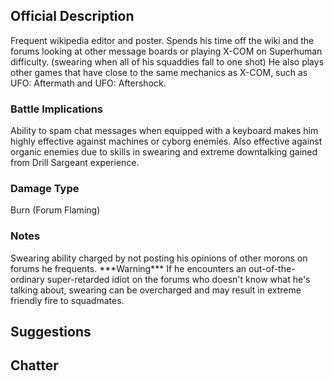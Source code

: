 ## Official Description

Frequent wikipedia editor and poster. Spends his time off the wiki and
the forums looking at other message boards or playing X-COM on
Superhuman difficulty. (swearing when all of his squaddies fall to one
shot) He also plays other games that have close to the same mechanics as
X-COM, such as UFO: Aftermath and UFO: Aftershock.

### Battle Implications

Ability to spam chat messages when equipped with a keyboard makes him
highly effective against machines or cyborg enemies. Also effective
against organic enemies due to skills in swearing and extreme
downtalking gained from Drill Sargeant experience.

### Damage Type

Burn (Forum Flaming)

### Notes

Swearing ability charged by not posting his opinions of other morons on
forums he frequents. \*\*\*Warning\*\*\* If he encounters an
out-of-the-ordinary super-retarded idiot on the forums who doesn't know
what he's talking about, swearing can be overcharged and may result in
extreme friendly fire to squadmates.

## Suggestions

## Chatter